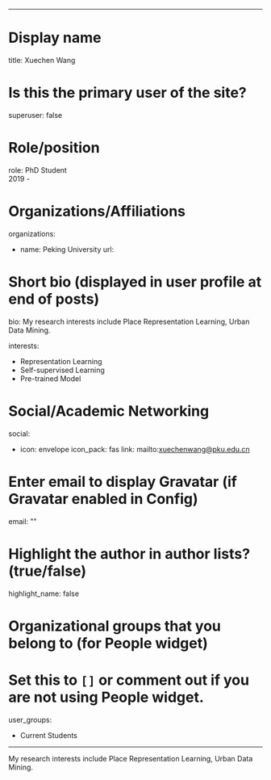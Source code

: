 
---
# Display name
title: Xuechen Wang

# Is this the primary user of the site?
superuser: false

# Role/position
role: PhD Student<br>2019 - </br>

# Organizations/Affiliations
organizations:
- name: Peking University
  url: 

# Short bio (displayed in user profile at end of posts)
bio: My research interests include Place Representation Learning, Urban Data Mining.

interests:
  - Representation Learning
  - Self-supervised Learning
  - Pre-trained Model




# Social/Academic Networking
social:
  - icon: envelope
    icon_pack: fas
    link: mailto:xuechenwang@pku.edu.cn


# Enter email to display Gravatar (if Gravatar enabled in Config)
email: ""

# Highlight the author in author lists? (true/false)
highlight_name: false

# Organizational groups that you belong to (for People widget)
#   Set this to `[]` or comment out if you are not using People widget.
user_groups:
- Current Students
---
My research interests include Place Representation Learning, Urban Data Mining.
